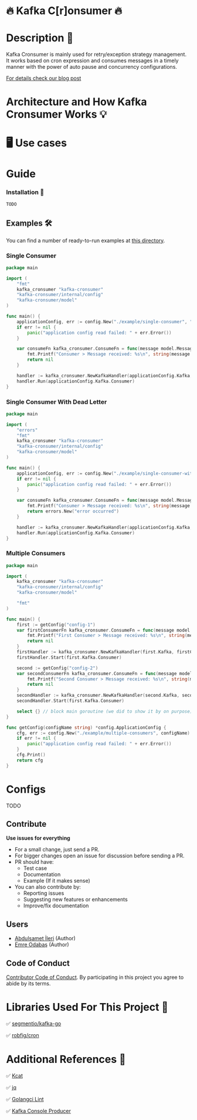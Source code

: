 # 🔥 Kafka C[r]onsumer 🔥

# Description 📖

Kafka Cronsumer is mainly used for retry/exception strategy management. 
It works based on cron expression and consumes messages in a timely manner 
with the power of auto pause and concurrency configurations.

[For details check our blog post]()

# Architecture and How Kafka Cronsumer Works 💡

# 🖥 Use cases

# Guide

### Installation 🧰

```sh
TODO
```

## Examples 🛠

You can find a number of ready-to-run examples at [this directory](example).

### Single Consumer

```go
package main

import (
	"fmt"
	kafka_cronsumer "kafka-cronsumer"
	"kafka-cronsumer/internal/config"
	"kafka-cronsumer/model"
)

func main() {
	applicationConfig, err := config.New("./example/single-consumer", "config")
	if err != nil {
		panic("application config read failed: " + err.Error())
	}

	var consumeFn kafka_cronsumer.ConsumeFn = func(message model.Message) error {
		fmt.Printf("Consumer > Message received: %s\n", string(message.Value))
		return nil
	}

	handler := kafka_cronsumer.NewKafkaHandler(applicationConfig.Kafka, consumeFn, true)
	handler.Run(applicationConfig.Kafka.Consumer)
}
```

### Single Consumer With Dead Letter

```go
package main

import (
	"errors"
	"fmt"
	kafka_cronsumer "kafka-cronsumer"
	"kafka-cronsumer/internal/config"
	"kafka-cronsumer/model"
)

func main() {
	applicationConfig, err := config.New("./example/single-consumer-with-deadletter", "config")
	if err != nil {
		panic("application config read failed: " + err.Error())
	}

	var consumeFn kafka_cronsumer.ConsumeFn = func(message model.Message) error {
		fmt.Printf("Consumer > Message received: %s\n", string(message.Value))
		return errors.New("error occurred")
	}

	handler := kafka_cronsumer.NewKafkaHandler(applicationConfig.Kafka, consumeFn, true)
	handler.Run(applicationConfig.Kafka.Consumer)
}
```

### Multiple Consumers

```go
package main

import (
	kafka_cronsumer "kafka-cronsumer"
	"kafka-cronsumer/internal/config"
	"kafka-cronsumer/model"

	"fmt"
)

func main() {
	first := getConfig("config-1")
	var firstConsumerFn kafka_cronsumer.ConsumeFn = func(message model.Message) error {
		fmt.Printf("First Consumer > Message received: %s\n", string(message.Value))
		return nil
	}
	firstHandler := kafka_cronsumer.NewKafkaHandler(first.Kafka, firstConsumerFn, true)
	firstHandler.Start(first.Kafka.Consumer)

	second := getConfig("config-2")
	var secondConsumerFn kafka_cronsumer.ConsumeFn = func(message model.Message) error {
		fmt.Printf("Second Consumer > Message received: %s\n", string(message.Value))
		return nil
	}
	secondHandler := kafka_cronsumer.NewKafkaHandler(second.Kafka, secondConsumerFn, true)
	secondHandler.Start(first.Kafka.Consumer)

	select {} // block main goroutine (we did to show it by on purpose)
}

func getConfig(configName string) *config.ApplicationConfig {
	cfg, err := config.New("./example/multiple-consumers", configName)
	if err != nil {
		panic("application config read failed: " + err.Error())
	}
	cfg.Print()
	return cfg
}
```

# Configs

TODO

## Contribute

**Use issues for everything**

- For a small change, just send a PR.
- For bigger changes open an issue for discussion before sending a PR.
- PR should have:
    - Test case
    - Documentation
    - Example (If it makes sense)
- You can also contribute by:
    - Reporting issues
    - Suggesting new features or enhancements
    - Improve/fix documentation

## Users

- [Abdulsamet İleri](https://github.com/Abdulsametileri) (Author)
- [Emre Odabaş](https://github.com/emreodabas) (Author)

## Code of Conduct

[Contributor Code of Conduct](CODE-OF-CONDUCT.md). By participating in this project you agree to abide by its terms.

# Libraries Used For This Project 💪

✅ [segmentio/kafka-go](https://github.com/segmentio/kafka-go)

✅ [robfig/cron](https://github.com/robfig/cron)

# Additional References 🤘

✅ [Kcat](https://github.com/edenhill/kcat)

✅ [jq](https://stedolan.github.io/jq/)

✅ [Golangci Lint](https://github.com/golangci/golangci-lint)

✅ [Kafka Console Producer](https://kafka.apache.org/quickstart)
